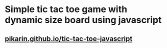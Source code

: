 # Simple tic tac toe game with dynamic size board using javascript

## [pikarin.github.io/tic-tac-toe-javascript](https://pikarin.github.io/tic-tac-toe-javascript)
